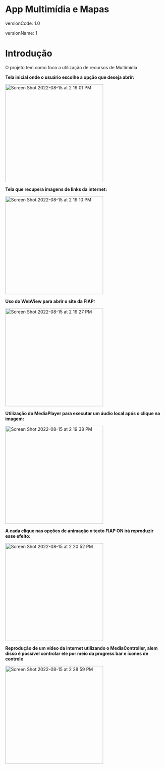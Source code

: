 <h1>App Multimídia e Mapas</h1>

<p>versionCode: 1.0</p>
<p>versionName: 1</p>

<h1>Introdução</h1>
<p>O projeto tem como foco a utilização de recursos de Multimídia </p>

<b><p>Tela inicial onde o usuário escolhe a opção que deseja abrir:</p></b>
<img width="310" alt="Screen Shot 2022-08-15 at 2 19 01 PM" src="https://user-images.githubusercontent.com/89399485/184684298-823321a0-fdac-47fd-9528-7da8168406a3.png">

<b><p>Tela que recupera imagens de links da internet:</p></b>
<img width="310" alt="Screen Shot 2022-08-15 at 2 19 10 PM" src="https://user-images.githubusercontent.com/89399485/184684415-966518dc-54f1-4c19-b5d5-b1b860b2951e.png">

<b><p>Uso do WebView para abrir o site da FIAP:</p></b>
<img width="310" alt="Screen Shot 2022-08-15 at 2 19 27 PM" src="https://user-images.githubusercontent.com/89399485/184684545-5a3f6359-eb11-4077-8ef3-0bce7c09c67e.png">

<b><p>Utilização do MediaPlayer para executar um áudio local após o clique na imagem: </p></b>
<img width="310" alt="Screen Shot 2022-08-15 at 2 19 38 PM" src="https://user-images.githubusercontent.com/89399485/184684634-73b77250-1487-47e1-88a3-3100f0982974.png">

<b><p>A cada clique nas opções de animação o texto FIAP ON irá reproduzir esse efeito:</p></b>
<img width="310" alt="Screen Shot 2022-08-15 at 2 20 52 PM" src="https://user-images.githubusercontent.com/89399485/184684788-a8d7dda6-746d-48a6-bbbe-90607a097eb6.png">

<b><p>Reprodução de um vídeo da internet utilizando o MediaController, alem disso é possível controlar ele por meio da progress bar e ícones de controle </p></b>
<img width="310" alt="Screen Shot 2022-08-15 at 2 28 59 PM" src="https://user-images.githubusercontent.com/89399485/184685303-a093c1cb-856c-41b7-9e24-aa951fbc9d14.png">

